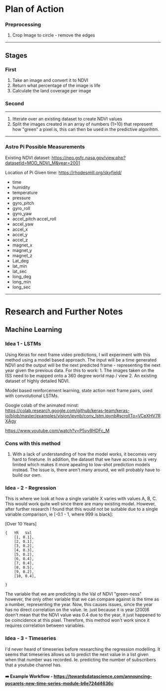 # Plan of Action

### Preprocessing
1. Crop Image to circle - remove the edges

___


## Stages
### First
1. Take an image and convert it to NDVI
2. Return what percentage of the image is life
3. Calculate the land coverage per image

### Second
---
1. Itterate over an existing dataset to create NDVI values
2. Split the images created in an array of numbers (1>10) that represent how "green" a pixel is, this can then be used in the predictive algorihtm. 

---
### Astro Pi Possible Measurements
Existing NDVI dataset: https://neo.gsfc.nasa.gov/view.php?datasetId=MOD_NDVI_M&year=2001

Location of Pi Given time: https://rhodesmill.org/skyfield/

- time	
- humidity	
- temperature	
- pressure	
- gyro_pitch	
- gyro_roll	
- gyro_yaw	
- accel_pitch	accel_roll	
- accel_yaw	
- accel_x	
- accel_y	
- accel_z	
- magnet_x	
- magnet_y	
- magnet_z	
- Lat_deg	
- lat_min	
- lat_sec	
- long_deg	
- long_min	
- long_sec

---
# Research and Further Notes

## Machine Learning


### Idea 1 - LSTMs

Using Keras for next frame video predictions, I will experiment with this method using a model based approach. The input will be a time generated NDVI and the output will be the next predicted frame - representing the next year given the previous data.
For this to work: 1. The images taken on the ISS need to be mapped onto a 360 degree world map / view 2. An existing dataset of highly detailed NDVI. 

Model based reinforcement learning, state action next frame pairs, used with convolutional LSTMs. 

Google colab of the animated minst: https://colab.research.google.com/github/keras-team/keras-io/blob/master/examples/vision/ipynb/conv_lstm.ipynb#scrollTo=VCeXHV7RXAgy 

https://www.youtube.com/watch?v=P5yv8HDFc_M 

### Cons with this method
1. With a lack of understanding of how the model works, it becomes very hard to finetune. In addition, the dataset that we have access to is very limited which makes it more apealing to low-shot prediction models instead. The issue is, there aren't many around, we will probably have to build our own. 


### Idea - 2 - Regression
This is where we look at how a single variable X varies with values A, B, C. This would work quite well since there are many existing model. However, after further research I found that this would not be suitable due to a single variable comparison, ie [-0.1 - 1, where 999 is black]:

[Over 10 Years]
```
{   YR   Val
    [1, 0.1],
    [2, 0.1],
    [3, 0.2],
    [4, 0.3],
    [5, 0.2],
    [6, 0.4],
    [7, 0.4],
    [8, 0.5],
    [9, 0.2],
    [10, 0.4],
    
}
```
The variable that we are predicting is the Val of NDVI "green-ness" however, the only other variable that we can compare against is the time as a number, representing the year. 
Now, this causes issues, since the year has no direct correlation on the value. Ie. just because it is year [200]6 doen't mean that the NDVI value was 0.4 due to the year, it just happened to be coincidence at this pixel. Therefore, this method won't work since it requires correlation between variables.

### Idea - 3 - Timeseries
I'd never heard of timeseries before researching the regression modelling. It seems that timeseries allows us to predict the next value in a list given when that number was recorded. Ie. predicting the number of subscribers that a youtube channel has.

#### ➡️ Example Workflow - https://towardsdatascience.com/announcing-pycarets-new-time-series-module-b6e724d4636c 



